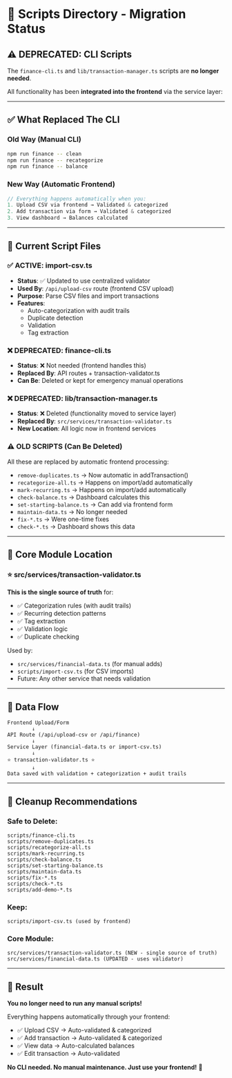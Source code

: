 # 📝 Scripts Directory - Migration Status

## ⚠️ DEPRECATED: CLI Scripts

The `finance-cli.ts` and `lib/transaction-manager.ts` scripts are **no longer needed**.

All functionality has been **integrated into the frontend** via the service layer:

---

## ✅ **What Replaced The CLI**

### **Old Way (Manual CLI)**

```bash
npm run finance -- clean
npm run finance -- recategorize
npm run finance -- balance
```

### **New Way (Automatic Frontend)**

```typescript
// Everything happens automatically when you:
1. Upload CSV via frontend → Validated & categorized
2. Add transaction via form → Validated & categorized
3. View dashboard → Balances calculated
```

---

## 📁 **Current Script Files**

### **✅ ACTIVE: import-csv.ts**

- **Status**: ✅ Updated to use centralized validator
- **Used By**: `/api/upload-csv` route (frontend CSV upload)
- **Purpose**: Parse CSV files and import transactions
- **Features**:
  - Auto-categorization with audit trails
  - Duplicate detection
  - Validation
  - Tag extraction

### **❌ DEPRECATED: finance-cli.ts**

- **Status**: ❌ Not needed (frontend handles this)
- **Replaced By**: API routes + transaction-validator.ts
- **Can Be**: Deleted or kept for emergency manual operations

### **❌ DEPRECATED: lib/transaction-manager.ts**

- **Status**: ❌ Deleted (functionality moved to service layer)
- **Replaced By**: `src/services/transaction-validator.ts`
- **New Location**: All logic now in frontend services

### **⚠️ OLD SCRIPTS (Can Be Deleted)**

All these are replaced by automatic frontend processing:

- `remove-duplicates.ts` → Now automatic in addTransaction()
- `recategorize-all.ts` → Happens on import/add automatically
- `mark-recurring.ts` → Happens on import/add automatically
- `check-balance.ts` → Dashboard calculates this
- `set-starting-balance.ts` → Can add via frontend form
- `maintain-data.ts` → No longer needed
- `fix-*.ts` → Were one-time fixes
- `check-*.ts` → Dashboard shows this data

---

## 🎯 **Core Module Location**

### **⭐ src/services/transaction-validator.ts**

**This is the single source of truth** for:

- ✅ Categorization rules (with audit trails)
- ✅ Recurring detection patterns
- ✅ Tag extraction
- ✅ Validation logic
- ✅ Duplicate checking

Used by:

- `src/services/financial-data.ts` (for manual adds)
- `scripts/import-csv.ts` (for CSV imports)
- Future: Any other service that needs validation

---

## 🔄 **Data Flow**

```
Frontend Upload/Form
        ↓
API Route (/api/upload-csv or /api/finance)
        ↓
Service Layer (financial-data.ts or import-csv.ts)
        ↓
⭐ transaction-validator.ts ⭐
        ↓
Data saved with validation + categorization + audit trails
```

---

## 📝 **Cleanup Recommendations**

### **Safe to Delete:**

```
scripts/finance-cli.ts
scripts/remove-duplicates.ts
scripts/recategorize-all.ts
scripts/mark-recurring.ts
scripts/check-balance.ts
scripts/set-starting-balance.ts
scripts/maintain-data.ts
scripts/fix-*.ts
scripts/check-*.ts
scripts/add-demo-*.ts
```

### **Keep:**

```
scripts/import-csv.ts (used by frontend)
```

### **Core Module:**

```
src/services/transaction-validator.ts (NEW - single source of truth)
src/services/financial-data.ts (UPDATED - uses validator)
```

---

## 🎉 **Result**

**You no longer need to run any manual scripts!**

Everything happens automatically through your frontend:

- ✅ Upload CSV → Auto-validated & categorized
- ✅ Add transaction → Auto-validated & categorized
- ✅ View data → Auto-calculated balances
- ✅ Edit transaction → Auto-validated

**No CLI needed. No manual maintenance. Just use your frontend!** 🚀
